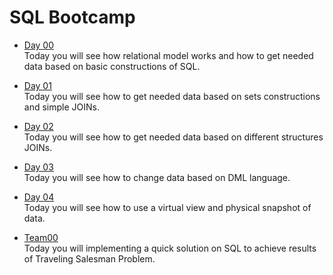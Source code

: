 # SQL Bootcamp

- [Day 00](Day00) \
  Today you will see how relational model works and how to get needed data based on basic constructions of SQL.

- [Day 01](Day01) \
Today you will see how to get needed data based on sets constructions and simple JOINs.

- [Day 02](Day02) \
Today you will see how to get needed data based on different structures JOINs.

- [Day 03](Day03) \
Today you will see how to change data based on DML language.

- [Day 04](Day04) \
Today you will see how to use a virtual view and physical snapshot of data.

- [Team00](Team00) \
Today you will implementing a quick solution on SQL to achieve results of Traveling Salesman Problem.
